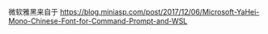 微软雅黑来自于 https://blog.miniasp.com/post/2017/12/06/Microsoft-YaHei-Mono-Chinese-Font-for-Command-Prompt-and-WSL
